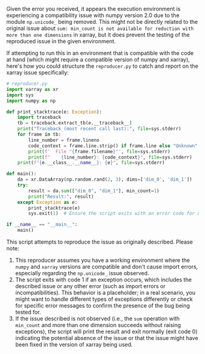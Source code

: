 Given the error you received, it appears the execution environment is experiencing a compatibility issue with numpy version 2.0 due to the module `np.unicode_` being removed. This might not be directly related to the original issue about `sum: min_count is not available for reduction with more than one dimensions` in xarray, but it does prevent the testing of the reproduced issue in the given environment.

If attempting to run this in an environment that is compatible with the code at hand (which might require a compatible version of numpy and xarray), here's how you could structure the `reproducer.py` to catch and report on the xarray issue specifically:

```python
# reproducer.py
import xarray as xr
import sys
import numpy as np

def print_stacktrace(e: Exception):
    import traceback
    tb = traceback.extract_tb(e.__traceback__)
    print("Traceback (most recent call last):", file=sys.stderr)
    for frame in tb:
        line_number = frame.lineno
        code_context = frame.line.strip() if frame.line else "Unknown"
        print(f'  File "{frame.filename}"', file=sys.stderr)
        print(f"    {line_number}: {code_context}", file=sys.stderr)
    print(f"{e.__class__.__name__}: {e}", file=sys.stderr)

def main():
    da = xr.DataArray(np.random.rand(2, 3), dims=['dim_0', 'dim_1'])
    try:
        result = da.sum(["dim_0", "dim_1"], min_count=1)
        print("Result:", result)
    except Exception as e:
        print_stacktrace(e)
        sys.exit(1)  # Ensure the script exits with an error code for unhandled exceptions

if __name__ == "__main__":
    main()
```

This script attempts to reproduce the issue as originally described. Please note:

1. This reproducer assumes you have a working environment where the `numpy` and `xarray` versions are compatible and don't cause import errors, especially regarding the `np.unicode_` issue observed.
2. The script exits with code 1 if an exception occurs, which includes the described issue or any other error (such as import errors or incompatibilities). This behavior is a placeholder; in a real scenario, you might want to handle different types of exceptions differently or check for specific error messages to confirm the presence of the bug being tested for.
3. If the issue described is not observed (i.e., the `sum` operation with `min_count` and more than one dimension succeeds without raising exceptions), the script will print the result and exit normally (exit code 0) indicating the potential absence of the issue or that the issue might have been fixed in the version of xarray being used.